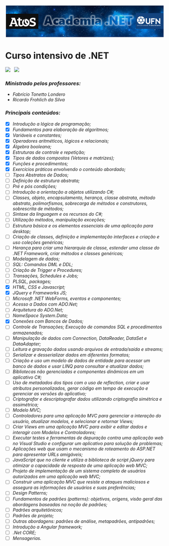 

<p align="center">
  <img src="https://raw.githubusercontent.com/beto-frs/Academia.NET/develop/img/Title.png" />
</p>


# Curso intensivo de .NET

[![](https://img.shields.io/badge/-Teclas%20de%20Atalhos-black?style=for-the-badge&logo=csharp&logoColor=B0E2FF)](Atalhos.md)      [![](https://img.shields.io/badge/-GitHub-black?style=for-the-badge&logo=csharp&logoColor=B0E2FF)](Github.md)



### *Ministrado pelos professores:*

- *Fabrício Tonetto Londero*
- *Ricardo Frohlich da Silva*



### *Principais conteúdos:* 

- [x] *Introdução a lógica de programação;*     
- [x] *Fundamentos para elaboração de algoritmos;* 
- [x] *Variáveis e constantes;*     
- [x] *Operadores aritméticos, lógicos e relacionais;* 
- [x] *Álgebra booleana;*     
- [x] *Estruturas de controle e repetição;* 
- [x] *Tipos de dados compostos (Vetores e  matrizes);* 
- [x] *Funções e procedimentos;* 
- [x] *Exercícios práticos envolvendo o conteúdo abordado;* 
- [ ] *Tipos Abstratos de Dados;* 
- [ ] *Definição de estrutura abstrata;* 
- [ ] *Pré e pós condições;* 
- [ ] *Introdução a orientação a objetos utilizando C#;* 
- [ ] *Classes, objeto, encapsulamento, herança, classe abstrata, método abstrato, polimorfismos, sobrecarga de métodos e construtores, sobrescrita de métodos;* 
- [ ] *Sintaxe da linguagem e os recursos do C#;* 
- [ ] *Utilização métodos, manipulação exceções;* 
- [ ] *Estrutura básica e os elementos essenciais de uma aplicação para desktop;* 
- [ ] *Criação de classes, definição e implementação interfaces e criação e uso coleções genéricas;* 
- [ ] *Herança para criar uma hierarquia de classe, estender uma classe do .NET Framework, criar métodos  e classes genéricas;* 
- [ ] *Modelagem de dados;* 
- [ ] *SQL: Comandos DML e DDL;* 
- [ ] *Criação de Trigger e Procedures;* 
- [ ] *Transações, Schedules e Jobs;* 
- [ ] *PLSQL, packages;*     
- [x] *HTML, CSS e Javascript;* 
- [x] *JQuery e Frameworks JS;* 
- [ ] *Microsoft .NET WebForms,  eventos e componentes;* 
- [ ] *Acesso a Dados com ADO.Net;* 
- [ ] *Arquitetura do ADO.Net;*  
- [ ] *NameSpace System.Data;* 
- [x] *Conexões com Bancos de Dados;* 
- [ ] *Controle de Transações; Execução de comandos SQL e procedimentos armazenados;*     
- [ ] *Manipulação de dados com Connection, DataReader, DataSet e DataAdapter;*     
- [ ] *Leitura e gravação dados usando arquivos de entrada/saída e streams;*     
- [ ] *Serializar e desserializar dados em diferentes formatos;* 
- [ ] *Criação e uso um modelo de dados de entidade para acessar um banco de dados e usar LINQ para consultar e atualizar dados;* 
- [ ] *Bibliotecas não gerenciadas e  componentes dinâmicos em um aplicativo C#;* 
- [ ] *Uso de metadados dos tipos com o uso de reflection, criar e usar atributos personalizados, gerar código em tempo de execução e gerenciar as versões do aplicativo;* 
- [ ] *Criptografar e  descriptografar dados utilizando criptografia simétrica e assimétrica;*     
- [ ] *Modelo MVC;* 
- [ ] *Controladores para uma aplicação MVC para gerenciar a interação do usuário, atualizar modelos, e selecionar e retornar Views;*     
- [ ] *Criar Views em uma aplicação MVC para exibir e editar dados e interagir com Modelos e Controladores;* 
- [ ] *Executar testes e ferramentas de depuração contra  uma aplicação web no Visual Studio e configurar um aplicativo para solução de problemas;* 
- [ ] *Aplicações web que usam o mecanismo de roteamento do ASP.NET para apresentar URLs amigáveis;* 
- [ ] *JavaScript que no cliente e utiliza a biblioteca de script jQuery para otimizar a capacidade de resposta de uma aplicação web MVC;* 
- [ ] *Projeto de implementação de um sistema completo de usuários autorizados em uma aplicação web MVC;* 
- [ ] *Construir uma aplicação MVC que resiste a ataques maliciosos e assegura as informações de usuários e  suas preferências;* 
- [ ] *Design Patterns;* 
- [ ] *Fundamentos de padrões (patterns):  objetivos, origens, visão geral das abordagens baseadas na noção de padrões;* 
- [ ] *Padrões arquitetônicos;* 
- [ ] *Padrões de projeto;* 
- [ ] *Outras abordagens:  padrões de análise, metapadrões, antipadrões;* 
- [ ] *Introdução a Angular framework;*
- [ ] *.Net CORE;*
- [ ] *Mensagerias.*
